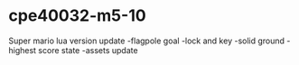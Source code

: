 # cpe40032-m5-10
Super mario lua version update
-flagpole goal
-lock and key
-solid ground 
-highest score state
-assets update
